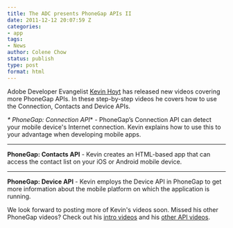 ```yaml
---
title: The ADC presents PhoneGap APIs II
date: 2011-12-12 20:07:59 Z
categories:
- app
tags:
- News
author: Colene Chow
status: publish
type: post
format: html
---
```


Adobe Developer Evangelist [Kevin Hoyt](http://twitter.com/krhoyt) has released new videos covering more PhoneGap APIs. In these step-by-step videos he covers how to use the Connection, Contacts and Device APIs.

_* PhoneGap: Connection API_* - PhoneGap’s Connection API can detect your mobile device's Internet connection. Kevin explains how to use this to your advantage when developing mobile apps.

---

**PhoneGap: Contacts API** - Kevin creates an HTML-based app that can access the contact list on your iOS or Android mobile device.

---

**PhoneGap: Device API** - Kevin employs the Device API in PhoneGap to get more information about the mobile platform on which the application is running.

We look forward to posting more of Kevin's videos soon. Missed his other PhoneGap videos? Check out his [intro videos](http://phonegap.com/2011/12/05/the-adc-presents-phonegap/) and his [other API videos](http://phonegap.com/2011/12/06/the-adc-presents-phonegap-apis/).
